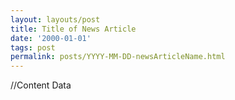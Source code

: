 ```yaml
---
layout: layouts/post
title: Title of News Article
date: '2000-01-01'
tags: post
permalink: posts/YYYY-MM-DD-newsArticleName.html
---
```

//Content Data
